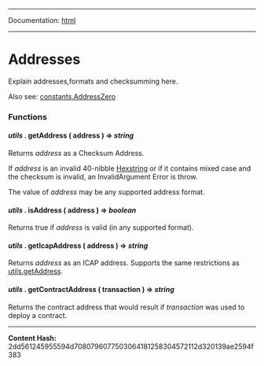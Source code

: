 -----

Documentation: [html](https://docs-beta.ethers.io/)

-----


Addresses
=========


Explain addresses,formats and checksumming here.

Also see: [constants.AddressZero](../constants)


### Functions



#### *utils* . **getAddress** ( address )  **=>** *string*

Returns *address* as a Checksum Address.

If *address* is an invalid 40-nibble [Hexstring](../bytes) or if it contains mixed case and
the checksum is invalid, an InvalidArgument Error is throw.

The value of *address* may be any supported address format.




#### *utils* . **isAddress** ( address )  **=>** *boolean*

Returns true if *address* is valid (in any supported format).




#### *utils* . **getIcapAddress** ( address )  **=>** *string*

Returns *address* as an ICAP address. Supports the same restrictions as
[utils.getAddress](./).




#### *utils* . **getContractAddress** ( transaction )  **=>** *string*

Returns the contract address that would result if *transaction* was
used to deploy a contract.





-----
**Content Hash:** 2dd561245955594d7080796077503064181258304572112d320139ae2594f383